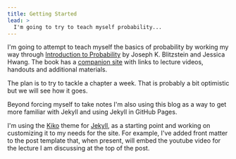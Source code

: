 ```yaml
---
title: Getting Started
lead: >
  I'm going to try to teach myself probability...
---
```


<p>
  I'm going to attempt to teach myself the basics of probability by working my way through <a href = "http://www.amazon.com/Introduction-Probability-Chapman-Statistical-Science/dp/1466575573/ref=sr_1_2?ie=UTF8&qid=1461808075&sr=8-2&keywords=Introduction+to+probability" target = "_blank">Introduction to Probability</a> by Joseph K. Blitzstein and Jessica Hwang. The book has a <a href = "http://projects.iq.harvard.edu/stat110" target = "_blank">companion site</a> with links to lecture videos, handouts and additional materials.
</p>
<p>
  The plan is to try to tackle a chapter a week. That is probably a bit optimistic but we will see how it goes.
</p>

Beyond forcing myself to take notes I'm also using this blog as a way to get more familiar with Jekyll and using Jekyll in GitHub Pages.

I'm using the [Kiko](http://github.com/gfjaru/Kiko) theme for [Jekyll](http://jekyllrb.com), as a starting point and working on customizing it to my needs for the site. For example, I've added front matter to the post template that, when present, will embed the youtube video for the lecture I am discussing at the top of the post.

